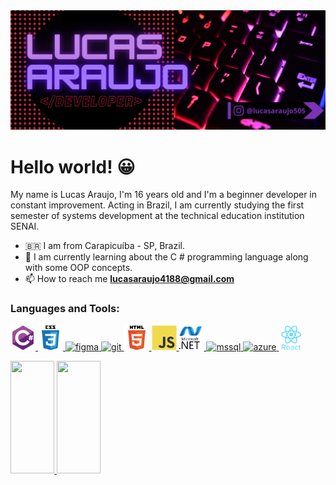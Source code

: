 
<img src="https://github.com/Lucas-Araujo15/Lucas-Araujo15/blob/main/banner.png">

# Hello world! 😀
My name is Lucas Araujo, I'm 16 years old and I'm a beginner developer in constant improvement. Acting in Brazil, I am currently studying the first semester of systems development at the technical education institution SENAI. 
- 🇧🇷 I am from Carapicuíba - SP, Brazil.
- 🌱 I am currently learning about the C # programming language along with some OOP concepts. 
- 📫 How to reach me **lucasaraujo4188@gmail.com**

<h3 align="left">Languages and Tools:</h3>
<p align="left"> <a href="https://www.w3schools.com/cs/" target="_blank"> <img src="https://raw.githubusercontent.com/devicons/devicon/master/icons/csharp/csharp-original.svg" alt="csharp" width="40" height="40"/> </a> <a href="https://www.w3schools.com/css/" target="_blank"> <img src="https://raw.githubusercontent.com/devicons/devicon/master/icons/css3/css3-original-wordmark.svg" alt="css3" width="40" height="40"/> </a> <a href="https://www.figma.com/" target="_blank"> <img src="https://www.vectorlogo.zone/logos/figma/figma-icon.svg" alt="figma" width="40" height="40"/> </a> <a href="https://git-scm.com/" target="_blank"> <img src="https://www.vectorlogo.zone/logos/git-scm/git-scm-icon.svg" alt="git" width="40" height="40"/> </a> <a href="https://www.w3.org/html/" target="_blank"> <img src="https://raw.githubusercontent.com/devicons/devicon/master/icons/html5/html5-original-wordmark.svg" alt="html5" width="40" height="40"/> </a> <a href="https://developer.mozilla.org/en-US/docs/Web/JavaScript" target="_blank"> <img src="https://raw.githubusercontent.com/devicons/devicon/master/icons/javascript/javascript-original.svg" alt="javascript" width="40" height="40"/> </a> <a href="https://dotnet.microsoft.com/" target="_blank"> <img src="https://raw.githubusercontent.com/devicons/devicon/master/icons/dot-net/dot-net-original-wordmark.svg" alt="dotnet" width="40" height="40"/> <a href="https://www.microsoft.com/en-us/sql-server" target="_blank"> <img src="https://www.svgrepo.com/show/303229/microsoft-sql-server-logo.svg" alt="mssql" width="40" height="40"/> </a><a href="https://azure.microsoft.com/en-in/" target="_blank"> <img src="https://www.vectorlogo.zone/logos/microsoft_azure/microsoft_azure-icon.svg" alt="azure" width="40" height="40"/><a href="https://reactjs.org/" target="_blank"> <img src="https://raw.githubusercontent.com/devicons/devicon/master/icons/react/react-original-wordmark.svg" alt="react" width="40" height="40"/> </a></p>
  
<div>
  <a href="https://github.com/Lucas-Araujo15">
  <img height="180em" width="70em" src="https://github-readme-stats.vercel.app/api?username=Lucas-Araujo15&show_icons=true&theme=radical&include_all_commits=true&count_private=true"/>
  <img height="180em" width="70em" src="https://github-readme-stats.vercel.app/api/top-langs/?username=Lucas-Araujo15&layout=compact&langs_count=7&theme=radical"/>
</div>
